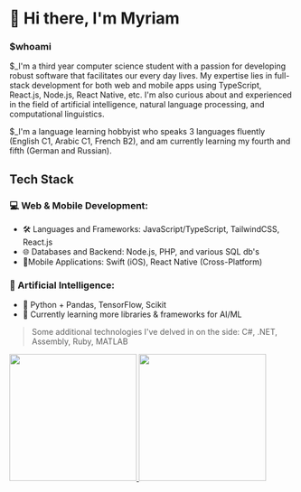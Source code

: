 # :wave: Hi there, I'm Myriam

### $whoami

$_I'm a third year computer science student with a passion for developing robust software that facilitates our every day lives. My expertise lies in full-stack development for both web and mobile apps using TypeScript, React.js, Node.js, React Native, etc. 
I'm also curious about and experienced in the field of artificial intelligence, natural language processing, and computational linguistics.

$_I'm a language learning hobbyist who speaks 3 languages fluently (English C1, Arabic C1, French B2), and am currently learning my fourth and fifth (German and Russian).

## Tech Stack
### 💻 Web & Mobile Development:
- 🛠 Languages and Frameworks: JavaScript/TypeScript, TailwindCSS, React.js
- 🌐 Databases and Backend: Node.js, PHP, and various SQL db's
- 📱Mobile Applications: Swift (iOS), React Native (Cross-Platform)
  
### 🤖 Artificial Intelligence:
- 🐍 Python + Pandas, TensorFlow, Scikit
- 📄 Currently learning more libraries & frameworks for AI/ML

<!--
### 🥷 Cybersecurity & Networks:
- ⚔️ Red Team: Penetration testing via Kali Linux
- 🛡️ Blue Team: Creating safe and secure applications. Specializations:
  - Web Application Security
  - Network Security
-->

> Some additional technologies I've delved in on the side: C#, .NET, Assembly, Ruby, MATLAB

<div align="left">
  <div>
    <a href="https://github-readme-stats.vercel.app/api?username=myrmlbst&show_icons=true&show=prs_merged&theme=tokyonight&rank_icon=github">
      <img height=225 src="https://github-readme-stats.vercel.app/api?username=myrmlbst&show_icons=true&show=prs_merged&theme=tokyonight&rank_icon=github">    
    </a>
    <a href="https://github-readme-stats.vercel.app/api/top-langs/?username=myrmlbst&layout=compact&theme=tokyonight&exclude_repo=100jsfunctions,nasa-apod-fetcher&langs_count=10">
      <img height=225 src="https://github-readme-stats.vercel.app/api/top-langs/?username=myrmlbst&layout=compact&theme=tokyonight&exclude_repo=100jsfunctions,nasa-apod-fetcher&langs_count=10">
    </a>
  </div>

<!--
![Anurag's GitHub stats](https://github-readme-stats.vercel.app/api?username=myrmlbst&show_icons=false&theme=tokyonight&rank_icon=github)
![Top Langs](https://github-readme-stats.vercel.app/api/top-langs/?username=myrmlbst&layout=compact&theme=tokyonight&exclude_repo=100jsfunctions,nasa-apod-fetcher,timecomplexityfetcher,transmission-control-program,videogame.asm,matlab-prep&langs_count=10)
-->

<!---
COMMENTS:
- removed JAVASCRIPT repo(s): 100jsfunctions, nasa-apod-fetcher, timecomplexityfetcher
- removed JAVA repo(s): transmission-control-program
- removed ASSEMBLY repo(s): videogame.asm
- removed MATLAB repo(s): matlab-prep
-->
